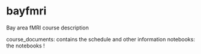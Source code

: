 bayfmri
=======

Bay area fMRI course description 

course_documents: contains the schedule and other information
notebooks: the notebooks ! 

